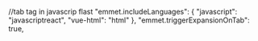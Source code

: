 //tab tag in javascrip flast
"emmet.includeLanguages": {
    "javascript": "javascriptreact",
    "vue-html": "html"
  },
  "emmet.triggerExpansionOnTab": true,
